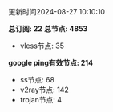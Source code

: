 更新时间2024-08-27 10:10:10

**总订阅: 22**
**总节点: 4853**
- vless节点: 35

**google ping有效节点: 214**
- ss节点: 68
- v2ray节点: 142
- trojan节点: 4
